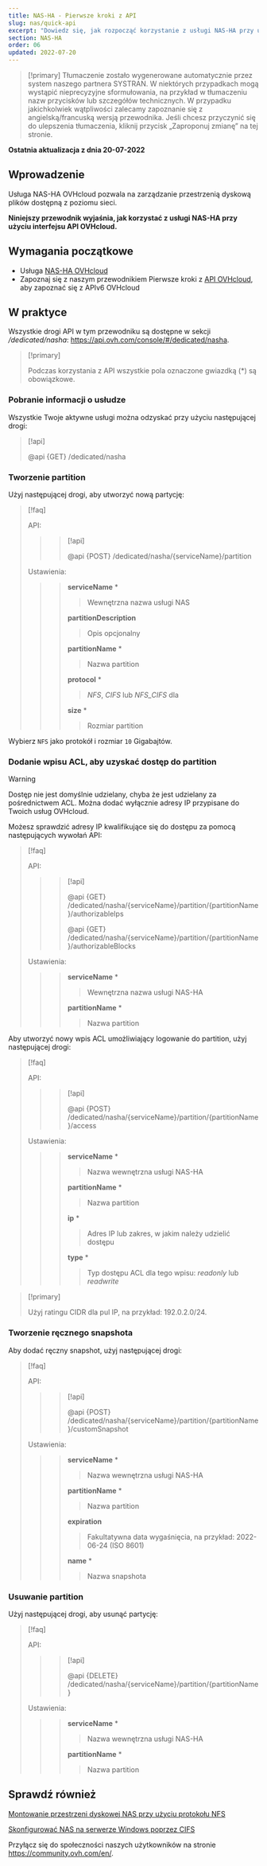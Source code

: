 ```yaml
---
title: NAS-HA - Pierwsze kroki z API
slug: nas/quick-api
excerpt: "Dowiedz się, jak rozpocząć korzystanie z usługi NAS-HA przy użyciu API OVHcloud"
section: NAS-HA
order: 06
updated: 2022-07-20
---
```


> [!primary]
> Tłumaczenie zostało wygenerowane automatycznie przez system naszego partnera SYSTRAN. W niektórych przypadkach mogą wystąpić nieprecyzyjne sformułowania, na przykład w tłumaczeniu nazw przycisków lub szczegółów technicznych. W przypadku jakichkolwiek wątpliwości zalecamy zapoznanie się z angielską/francuską wersją przewodnika. Jeśli chcesz przyczynić się do ulepszenia tłumaczenia, kliknij przycisk „Zaproponuj zmianę” na tej stronie.
>

**Ostatnia aktualizacja z dnia 20-07-2022**

## Wprowadzenie

Usługa NAS-HA OVHcloud pozwala na zarządzanie przestrzenią dyskową plików dostępną z poziomu sieci. 

**Niniejszy przewodnik wyjaśnia, jak korzystać z usługi NAS-HA przy użyciu interfejsu API OVHcloud.**

## Wymagania początkowe

- Usługa [NAS-HA OVHcloud](https://www.ovh.pl/nas/)
- Zapoznaj się z naszym przewodnikiem Pierwsze kroki z [API OVHcloud](https://docs.ovh.com/pl/api/first-steps-with-ovh-api/), aby zapoznać się z APIv6 OVHcloud

## W praktyce

Wszystkie drogi API w tym przewodniku są dostępne w sekcji */dedicated/nasha*: <https://api.ovh.com/console/#/dedicated/nasha>.

> [!primary]
>
> Podczas korzystania z API wszystkie pola oznaczone gwiazdką (\*) są obowiązkowe.
>

### Pobranie informacji o usłudze

Wszystkie Twoje aktywne usługi można odzyskać przy użyciu następującej drogi:

> [!api]
>
> @api {GET} /dedicated/nasha
>

### Tworzenie partition

Użyj następującej drogi, aby utworzyć nową partycję:

> [!faq]
>
> API:
>
>> > [!api]
>> >
>> > @api {POST} /dedicated/nasha/{serviceName}/partition
>> >
>>
>
> Ustawienia:
>
>> > **serviceName** *
>> >
>> >> Wewnętrzna nazwa usługi NAS
>> >
>> > **partitionDescription** 
>> >
>> >> Opis opcjonalny
>> >
>> > **partitionName** *
>> >
>> >> Nazwa partition
>> >
>> > **protocol** *
>> >
>> >> *NFS*, *CIFS* lub *NFS_CIFS* dla  
>> >
>> > **size** *
>> >
>> >> Rozmiar partition
>

Wybierz `NFS` jako protokół i rozmiar `10` Gigabajtów.

### Dodanie wpisu ACL, aby uzyskać dostęp do partition

> [!warning]
>
> Dostęp nie jest domyślnie udzielany, chyba że jest udzielany za pośrednictwem ACL. Można dodać wyłącznie adresy IP przypisane do Twoich usług OVHcloud.
>

Możesz sprawdzić adresy IP kwalifikujące się do dostępu za pomocą następujących wywołań API:

> [!faq]
>
> API:
>
>> > [!api]
>> >
>> > @api {GET} /dedicated/nasha/{serviceName}/partition/{partitionName}/authorizableIps
>> >
>> > @api {GET} /dedicated/nasha/{serviceName}/partition/{partitionName}/authorizableBlocks
>> >
>>
>
> Ustawienia:
>
>> > **serviceName** *
>> >
>> >> Wewnętrzna nazwa usługi NAS-HA
>> >
>> > **partitionName** *
>> >
>> >> Nazwa partition
>

Aby utworzyć nowy wpis ACL umożliwiający logowanie do partition, użyj następującej drogi:

> [!faq]
>
> API:
>
>> > [!api]
>> >
>> > @api {POST} /dedicated/nasha/{serviceName}/partition/{partitionName}/access
>> >
>>
>
> Ustawienia:
>
>> > **serviceName** *
>> >
>> >> Nazwa wewnętrzna usługi NAS-HA
>> >
>> > **partitionName** *
>> >
>> >> Nazwa partition
>> >
>> > **ip** *
>> >
>> >> Adres IP lub zakres, w jakim należy udzielić dostępu
>> >
>> > **type** *
>> >
>> >> Typ dostępu ACL dla tego wpisu: *readonly* lub *readwrite*
>

> [!primary]
>
> Użyj ratingu CIDR dla pul IP, na przykład: 192.0.2.0/24.
>

### Tworzenie ręcznego snapshota

Aby dodać ręczny snapshot, użyj następującej drogi:

> [!faq]
>
> API:
>
>> > [!api]
>> >
>> > @api {POST} /dedicated/nasha/{serviceName}/partition/{partitionName}/customSnapshot
>> >
>>
>
> Ustawienia:
>
>> > **serviceName** *
>> >
>> >> Nazwa wewnętrzna usługi NAS-HA
>> >
>> > **partitionName** *
>> >
>> >> Nazwa partition
>> >
>> > **expiration**
>> >
>> >> Fakultatywna data wygaśnięcia, na przykład: 2022-06-24 (ISO 8601)
>> >
>> > **name** *
>> >
>> >> Nazwa snapshota
>

### Usuwanie partition

Użyj następującej drogi, aby usunąć partycję:

> [!faq]
>
> API:
>
>> > [!api]
>> >
>> > @api {DELETE} /dedicated/nasha/{serviceName}/partition/{partitionName}
>> >
>>
>
> Ustawienia:
>
>> > **serviceName** *
>> >
>> >> Nazwa wewnętrzna usługi NAS-HA
>> >
>> > **partitionName** *
>> >
>> >> Nazwa partition
>

## Sprawdź również

[Montowanie przestrzeni dyskowej NAS przy użyciu protokołu NFS](https://docs.ovh.com/pl/storage/file-storage/nas/nfs/)

[Skonfigurować NAS na serwerze Windows poprzez CIFS](https://docs.ovh.com/pl/storage/file-storage/nas/cifs/)

Przyłącz się do społeczności naszych użytkowników na stronie <https://community.ovh.com/en/>.